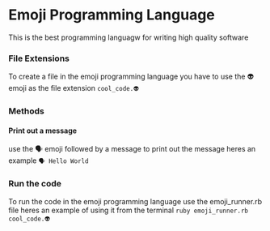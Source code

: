 # Emoji Programming Language

This is the best programming languagw for writing high quality software

### File Extensions

To create a file in the emoji programming language you have to use the 👽 emoji as the file extension
`cool_code.👽`

### Methods

#### Print out a message

use the 🗣 emoji followed by a message to print out the message
heres an example
`🗣 Hello World`

### Run the code

To run the code in the emoji programming language use the emoji_runner.rb file heres an example of using it from the terminal
`ruby emoji_runner.rb cool_code.👽`

